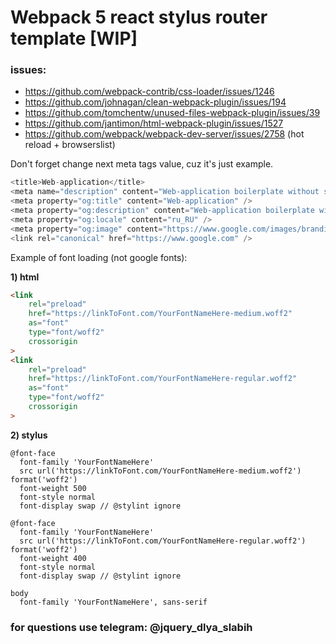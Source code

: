 # Webpack 5 react stylus router template [WIP]

### issues:
- https://github.com/webpack-contrib/css-loader/issues/1246
- https://github.com/johnagan/clean-webpack-plugin/issues/194
- https://github.com/tomchentw/unused-files-webpack-plugin/issues/39
- https://github.com/jantimon/html-webpack-plugin/issues/1527
- https://github.com/webpack/webpack-dev-server/issues/2758 (hot reload + browserslist)

Don't forget change next meta tags value, cuz it's just example.
```js
<title>Web-application</title>
<meta name="description" content="Web-application boilerplate without state-managers and middlewares">
<meta property="og:title" content="Web-application" />
<meta property="og:description" content="Web-application boilerplate without state-managers and middlewares" />
<meta property="og:locale" content="ru_RU" />
<meta property="og:image" content="https://www.google.com/images/branding/googlelogo/2x/googlelogo_color_272x92dp.png" />
<link rel="canonical" href="https://www.google.com" />
```
Example of font loading (not google fonts):

**1) html**

```html
<link
    rel="preload"
    href="https://linkToFont.com/YourFontNameHere-medium.woff2"
    as="font"
    type="font/woff2"
    crossorigin
>
<link
    rel="preload"
    href="https://linkToFont.com/YourFontNameHere-regular.woff2"
    as="font"
    type="font/woff2"
    crossorigin
>
```
**2) stylus**
```stylus
@font-face
  font-family 'YourFontNameHere'
  src url('https://linkToFont.com/YourFontNameHere-medium.woff2') format('woff2')
  font-weight 500
  font-style normal
  font-display swap // @stylint ignore

@font-face
  font-family 'YourFontNameHere'
  src url('https://linkToFont.com/YourFontNameHere-regular.woff2') format('woff2')
  font-weight 400
  font-style normal
  font-display swap // @stylint ignore

body
  font-family 'YourFontNameHere', sans-serif
```

### for questions use telegram: @jquery_dlya_slabih
